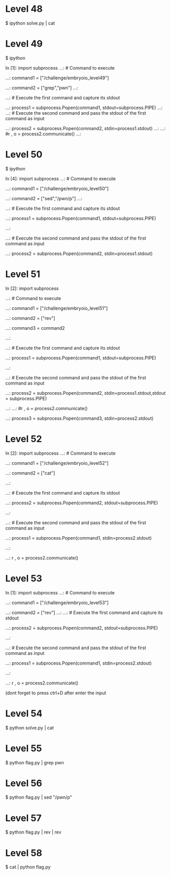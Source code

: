 # Level 48



$ ipython solve.py | cat



# Level 49



$ ipython



In [1]: import subprocess
   ...: # Command to execute
   
   ...: command1 = ["/challenge/embryoio_level49"]
   
   ...: command2 = ["grep","pwn"]
   ...: 
   
   ...: # Execute the first command and capture its stdout
   
   ...: process1 = subprocess.Popen(command1, stdout=subprocess.PIPE)
   ...: 
   ...: # Execute the second command and pass the stdout of the first command as input
   
   ...: process2 = subprocess.Popen(command2, stdin=process1.stdout)
   ...: 
   ...: #r , o = process2.communicate()
   ...:


 
# Level 50



$ ipython



In [4]: import subprocess
   ...: # Command to execute
   
   ...: command1 = ["/challenge/embryoio_level50"]
   
   ...: command2 = ["sed","/pwn/p"]
   ...: 
   
   ...: # Execute the first command and capture its stdout
   
   
   ...: process1 = subprocess.Popen(command1, stdout=subprocess.PIPE)
   
   ...: 
   
   ...: # Execute the second command and pass the stdout of the first command as input
   
   ...: process2 = subprocess.Popen(command2, stdin=process1.stdout)



# Level 51



In [2]: import subprocess
   
   ...: # Command to execute
   
   ...: command1 = ["/challenge/embryoio_level51"]
   
   ...: command2 = ["rev"]
   
   ...: command3 = command2
   
   ...: 
   
   ...: # Execute the first command and capture its stdout
   
   ...: process1 = subprocess.Popen(command1, stdout=subprocess.PIPE)
   
   ...: 
   
   ...: # Execute the second command and pass the stdout of the first command as input
   
   ...: process2 = subprocess.Popen(command2, stdin=process1.stdout,stdout = subprocess.PIPE)
   
   ...: 
   ...: #r , o = process2.communicate()
   
   ...: process3 = subprocess.Popen(command3, stdin=process2.stdout)



# Level 52



In [2]: import subprocess
   ...: # Command to execute
   
   ...: command1 = ["/challenge/embryoio_level52"]
   
   ...: command2 = ["cat"]
   
   ...: 
   
   ...: # Execute the first command and capture its stdout
   
   ...: process2 = subprocess.Popen(command2, stdout=subprocess.PIPE)
   
   ...: 
   
   ...: # Execute the second command and pass the stdout of the first command as input
   
   ...: process1 = subprocess.Popen(command1, stdin=process2.stdout)
   
   ...: 
   
   ...: r , o = process2.communicate()






# Level 53



In [1]: import subprocess
   ...: # Command to execute

   ...: command1 = ["/challenge/embryoio_level53"]
   
   ...: command2 = ["rev"]
   ...: 
   ...: # Execute the first command and capture its stdout
   
   ...: process2 = subprocess.Popen(command2, stdout=subprocess.PIPE)
   
   ...: 
   
   ...: # Execute the second command and pass the stdout of the first command as input
   
   ...: process1 = subprocess.Popen(command1, stdin=process2.stdout)
   
   ...: 
   
   ...: r , o = process2.communicate()
   
   (dont forget to press ctrl+D after enter the input 

   # Level 54

   $ python solve.py | cat

   # Level 55

   $ python flag.py | grep pwn

   # Level 56

   $ python flag.py | sed "/pwn/p"

   # Level 57
   
   $ python flag.py | rev | rev

   # Level 58

   $ cat | python flag.py
